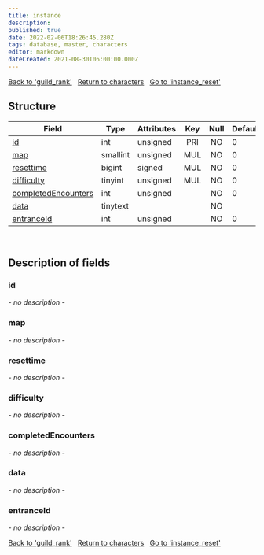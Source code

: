 ```yaml
---
title: instance
description: 
published: true
date: 2022-02-06T18:26:45.280Z
tags: database, master, characters
editor: markdown
dateCreated: 2021-08-30T06:00:00.000Z
---
```


<a href="https://trinitycore.info/en/database/master/characters/guild_rank" class="mt-5 v-btn v-btn--depressed v-btn--flat v-btn--outlined theme--light v-size--default darkblue--text text--lighten-3"><span class="v-btn__content"><i aria-hidden="true" class="v-icon notranslate v-icon--left mdi mdi-arrow-left theme--light"></i><span>Back to 'guild_rank'</span></span></a>&nbsp;&nbsp;&nbsp;<a href="https://trinitycore.info/en/database/master/characters/home" class="mt-5 v-btn v-btn--depressed v-btn--flat v-btn--outlined theme--light v-size--default darkblue--text text--lighten-3"><span class="v-btn__content"><i aria-hidden="true" class="v-icon notranslate v-icon--left mdi mdi-home-outline theme--light"></i><span>Return to characters</span></span></a>&nbsp;&nbsp;&nbsp;<a href="https://trinitycore.info/en/database/master/characters/instance_reset" class="mt-5 v-btn v-btn--depressed v-btn--flat v-btn--outlined theme--light v-size--default darkblue--text text--lighten-3"><span class="v-btn__content"><span>Go to 'instance_reset'</span><i aria-hidden="true" class="v-icon notranslate v-icon--right mdi mdi-arrow-right theme--light"></i></span></a>

## Structure

| Field | Type | Attributes | Key | Null | Default | Extra | Comment |
| --- | --- | --- | :---: | :---: | --- | --- | --- |
| [id](#id) | int | unsigned | PRI | NO | 0 |  |  |
| [map](#map) | smallint | unsigned | MUL | NO | 0 |  |  |
| [resettime](#resettime) | bigint | signed | MUL | NO | 0 |  |  |
| [difficulty](#difficulty) | tinyint | unsigned | MUL | NO | 0 |  |  |
| [completedEncounters](#completedencounters) | int | unsigned |  | NO | 0 |  |  |
| [data](#data) | tinytext |  |  | NO |  |  |  |
| [entranceId](#entranceid) | int | unsigned |  | NO | 0 |  |  |
&nbsp;
## Description of fields

### id
*- no description -*
&nbsp;

### map
*- no description -*
&nbsp;

### resettime
*- no description -*
&nbsp;

### difficulty
*- no description -*
&nbsp;

### completedEncounters
*- no description -*
&nbsp;

### data
*- no description -*
&nbsp;

### entranceId
*- no description -*
&nbsp;

<a href="https://trinitycore.info/en/database/master/characters/guild_rank" class="mt-5 v-btn v-btn--depressed v-btn--flat v-btn--outlined theme--light v-size--default darkblue--text text--lighten-3"><span class="v-btn__content"><i aria-hidden="true" class="v-icon notranslate v-icon--left mdi mdi-arrow-left theme--light"></i><span>Back to 'guild_rank'</span></span></a>&nbsp;&nbsp;&nbsp;<a href="https://trinitycore.info/en/database/master/characters/home" class="mt-5 v-btn v-btn--depressed v-btn--flat v-btn--outlined theme--light v-size--default darkblue--text text--lighten-3"><span class="v-btn__content"><i aria-hidden="true" class="v-icon notranslate v-icon--left mdi mdi-home-outline theme--light"></i><span>Return to characters</span></span></a>&nbsp;&nbsp;&nbsp;<a href="https://trinitycore.info/en/database/master/characters/instance_reset" class="mt-5 v-btn v-btn--depressed v-btn--flat v-btn--outlined theme--light v-size--default darkblue--text text--lighten-3"><span class="v-btn__content"><span>Go to 'instance_reset'</span><i aria-hidden="true" class="v-icon notranslate v-icon--right mdi mdi-arrow-right theme--light"></i></span></a>

